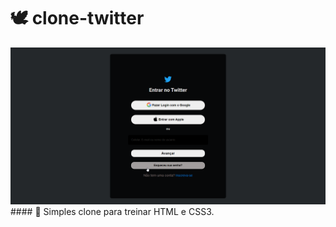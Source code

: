 # 🕊️ clone-twitter
<img src="./img/clone-twitter.png">
#### 📘 Simples clone para treinar HTML e CSS3.
